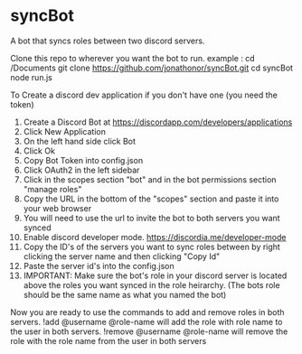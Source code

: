# syncBot
A bot that syncs roles between two discord servers.

Clone this repo to wherever you want the bot to run.
example : 
    cd /Documents
    git clone https://github.com/jonathonor/syncBot.git
    cd syncBot
    node run.js

To Create a discord dev application if you don't have one (you need the token)
1. Create a Discord Bot at https://discordapp.com/developers/applications
2. Click New Application
3. On the left hand side click Bot
4. Click Ok
5. Copy Bot Token into config.json
6. Click OAuth2 in the left sidebar
7. Click in the scopes section "bot" and in the bot permissions section "manage roles"
8. Copy the URL in the bottom of the "scopes" section and paste it into your web browser
9. You will need to use the url to invite the bot to both servers you want synced
10. Enable discord developer mode. https://discordia.me/developer-mode
11. Copy the ID's of the servers you want to sync roles between by right clicking the server name
and then clicking "Copy Id"
12. Paste the server id's into the config.json
13. IMPORTANT: Make sure the bot's role in your discord server is located above the roles you want synced in the role heirarchy. (The bots role should be the same name as what you named the bot)

Now you are ready to use the commands to add and remove roles in both servers.
!add @username @role-name 
    will add the role with role name to the user in both servers.
!remove @username @role-name
    will remove the role with the role name from the user in both servers

